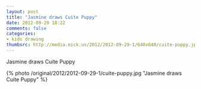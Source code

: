```yaml
---
layout: post
title: "Jasmine draws Cuite Puppy"
date: 2012-09-29 18:22
comments: false
categories:
- kids drawing
thumbsrc: http://media.eick.us/2012/2012-09-29-1/640x640/cuite-puppy.jpg
---
```

Jasmine draws Cuite Puppy

{% photo /original/2012/2012-09-29-1/cuite-puppy.jpg "Jasmine draws Cuite Puppy" %}


